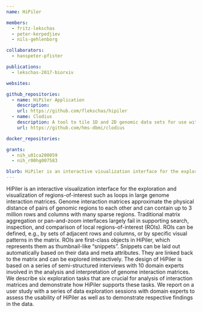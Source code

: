 ```yaml
---
name: HiPiler

members:
  - fritz-lekschas
  - peter-kerpedjiev
  - nils-gehlenborg

collaborators:
  - hanspeter-pfister

publications:
  - lekschas-2017-biorxiv

websites:

github_repositories:
  - name: HiPiler Application
    description: 
    url: https://github.com/flekschas/hipiler
  - name: Clodius
    description: A tool to tile 1D and 2D genomic data sets for use with HiGlass and HiPiler.
    url: https://github.com/hms-dbmi/clodius

docker_repositories:

grants:
  - nih_u01ca200059
  - nih_r00hg007583

blurb: HiPiler is an interactive visualization interface for the exploration and visualization of regions-of-interest such as loops in large genome interaction matrices.
---
```

HiPiler is an interactive visualization interface for the exploration and visualization of regions-of-interest such as loops in large genome interaction matrices. Genome interaction matrices approximate the physical distance of pairs of genomic regions to each other and can contain up to 3 million rows and columns with many sparse regions. Traditional matrix aggregation or pan-and-zoom interfaces largely fail in supporting search, inspection, and comparison of local regions-of-interest (ROIs). ROIs can be defined, e.g., by sets of adjacent rows and columns, or by specific visual patterns in the matrix. ROIs are first-class objects in HiPiler, which represents them as thumbnail-like “snippets”. Snippets can be laid out automatically based on their data and meta attributes. They are linked back to the matrix and can be explored interactively. The design of HiPiler is based on a series of semi-structured interviews with 10 domain experts involved in the analysis and interpretation of genome interaction matrices. We describe six exploration tasks that are crucial for analysis of interaction matrices and demonstrate how HiPiler supports these tasks. We report on a user study with a series of data exploration sessions with domain experts to assess the usability of HiPiler as well as to demonstrate respective findings in the data.